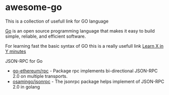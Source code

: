 # awesome-go
This is a collection of usefull link for GO language  

[Go](https://golang.org/) is an open source programming language that makes it easy to build simple, reliable, and efficient software. 

For learning fast the basic syntax of GO this is a really usefull link [Learn X in Y minutes](https://learnxinyminutes.com/docs/go/)


JSON-RPC for Go
- [go-ethereum/rpc](https://godoc.org/github.com/ethereum/go-ethereum/rpc) - Package rpc implements bi-directional JSON-RPC 2.0 on multiple transports.
- [osamingo/jsonrpc](https://github.com/osamingo/jsonrpc) - The jsonrpc package helps implement of JSON-RPC 2.0 in golang

